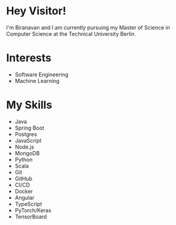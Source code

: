 # Hey Visitor!
I'm Biranavan and I am currently pursuing my Master of Science in Computer Science at the Technical University Berlin.

# Interests
- Software Engineering
- Machine Learning

# My Skills
- Java
- Spring Boot
- Postgres
- JavaScript
- Node.js
- MongoDB
- Python
- Scala
- Git
- GitHub
- CI/CD
- Docker
- Angular
- TypeScript
- PyTorch/Keras
- TensorBoard